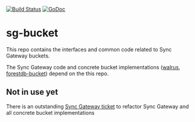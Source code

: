 [![Build Status](https://drone.io/github.com/couchbase/sg-bucket/status.png)](https://drone.io/github.com/couchbase/sg-bucket/latest)  [![GoDoc](https://godoc.org/github.com/couchbase/sg-bucket?status.png)](https://godoc.org/github.com/couchbase/sg-bucket)

# sg-bucket

This repo contains the interfaces and common code related to Sync Gateway buckets.

The Sync Gateway code and concrete bucket implementations ([walrus](https://github.com/couchbaselabs/walrus), [forestdb-bucket](https://github.com/couchbaselabs/forestdb-bucket/)) depend on the this repo.

## Not in use yet

There is an outstanding [Sync Gateway ticket](https://github.com/couchbase/sync_gateway/issues/855) to refactor Sync Gateway and all concrete bucket implementations 

